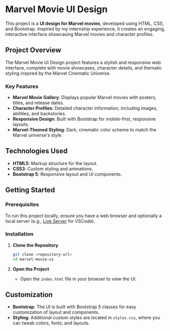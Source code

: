 

# Marvel Movie UI Design

This project is a **UI design for Marvel movies**, developed using HTML, CSS, and Bootstrap. Inspired by my internship experience, it creates an engaging, interactive interface showcasing Marvel movies and character profiles.

## Project Overview

The Marvel Movie UI Design project features a stylish and responsive web interface, complete with movie showcases, character details, and thematic styling inspired by the Marvel Cinematic Universe.

### Key Features

- **Marvel Movie Gallery**: Displays popular Marvel movies with posters, titles, and release dates.
- **Character Profiles**: Detailed character information, including images, abilities, and backstories.
- **Responsive Design**: Built with Bootstrap for mobile-first, responsive layouts.
- **Marvel-Themed Styling**: Dark, cinematic color scheme to match the Marvel universe's style.

## Technologies Used

- **HTML5**: Markup structure for the layout.
- **CSS3**: Custom styling and animations.
- **Bootstrap 5**: Responsive layout and UI components.

## Getting Started

### Prerequisites

To run this project locally, ensure you have a web browser and optionally a local server (e.g., [Live Server](https://marketplace.visualstudio.com/items?itemName=ritwickdey.LiveServer) for VSCode).

### Installation

1. **Clone the Repository**
   ```bash
   git clone <repository-url>
   cd marvel-movie-ui
   ```

2. **Open the Project**
   - Open the `index.html` file in your browser to view the UI.



## Customization

- **Bootstrap**: The UI is built with Bootstrap 5 classes for easy customization of layout and components.
- **Styling**: Additional custom styles are located in `styles.css`, where you can tweak colors, fonts, and layouts.

